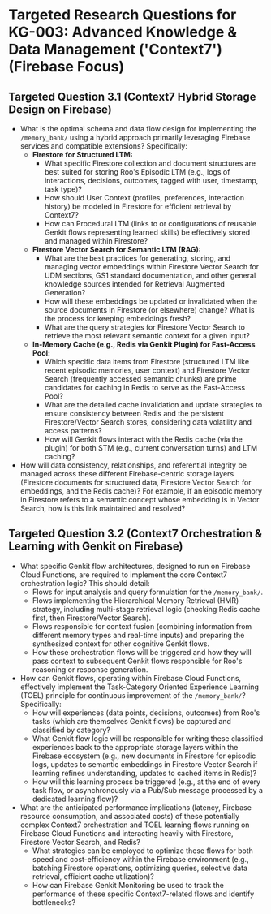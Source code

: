 # Targeted Research Questions for KG-003: Advanced Knowledge & Data Management ('Context7') (Firebase Focus)

## Targeted Question 3.1 (Context7 Hybrid Storage Design on Firebase)

*   What is the optimal schema and data flow design for implementing the `/memory_bank/` using a hybrid approach primarily leveraging Firebase services and compatible extensions? Specifically:
    *   **Firestore for Structured LTM:**
        *   What specific Firestore collection and document structures are best suited for storing Roo's Episodic LTM (e.g., logs of interactions, decisions, outcomes, tagged with user, timestamp, task type)?
        *   How should User Context (profiles, preferences, interaction history) be modeled in Firestore for efficient retrieval by Context7?
        *   How can Procedural LTM (links to or configurations of reusable Genkit flows representing learned skills) be effectively stored and managed within Firestore?
    *   **Firestore Vector Search for Semantic LTM (RAG):**
        *   What are the best practices for generating, storing, and managing vector embeddings within Firestore Vector Search for UDM sections, GS1 standard documentation, and other general knowledge sources intended for Retrieval Augmented Generation?
        *   How will these embeddings be updated or invalidated when the source documents in Firestore (or elsewhere) change? What is the process for keeping embeddings fresh?
        *   What are the query strategies for Firestore Vector Search to retrieve the most relevant semantic context for a given input?
    *   **In-Memory Cache (e.g., Redis via Genkit Plugin) for Fast-Access Pool:**
        *   Which specific data items from Firestore (structured LTM like recent episodic memories, user context) and Firestore Vector Search (frequently accessed semantic chunks) are prime candidates for caching in Redis to serve as the Fast-Access Pool?
        *   What are the detailed cache invalidation and update strategies to ensure consistency between Redis and the persistent Firestore/Vector Search stores, considering data volatility and access patterns?
        *   How will Genkit flows interact with the Redis cache (via the plugin) for both STM (e.g., current conversation turns) and LTM caching?
*   How will data consistency, relationships, and referential integrity be managed across these different Firebase-centric storage layers (Firestore documents for structured data, Firestore Vector Search for embeddings, and the Redis cache)? For example, if an episodic memory in Firestore refers to a semantic concept whose embedding is in Vector Search, how is this link maintained and resolved?

## Targeted Question 3.2 (Context7 Orchestration & Learning with Genkit on Firebase)

*   What specific Genkit flow architectures, designed to run on Firebase Cloud Functions, are required to implement the core Context7 orchestration logic? This should detail:
    *   Flows for input analysis and query formulation for the `/memory_bank/`.
    *   Flows implementing the Hierarchical Memory Retrieval (HMR) strategy, including multi-stage retrieval logic (checking Redis cache first, then Firestore/Vector Search).
    *   Flows responsible for context fusion (combining information from different memory types and real-time inputs) and preparing the synthesized context for other cognitive Genkit flows.
    *   How these orchestration flows will be triggered and how they will pass context to subsequent Genkit flows responsible for Roo's reasoning or response generation.
*   How can Genkit flows, operating within Firebase Cloud Functions, effectively implement the Task-Category Oriented Experience Learning (TOEL) principle for continuous improvement of the `/memory_bank/`? Specifically:
    *   How will experiences (data points, decisions, outcomes) from Roo's tasks (which are themselves Genkit flows) be captured and classified by category?
    *   What Genkit flow logic will be responsible for writing these classified experiences back to the appropriate storage layers within the Firebase ecosystem (e.g., new documents in Firestore for episodic logs, updates to semantic embeddings in Firestore Vector Search if learning refines understanding, updates to cached items in Redis)?
    *   How will this learning process be triggered (e.g., at the end of every task flow, or asynchronously via a Pub/Sub message processed by a dedicated learning flow)?
*   What are the anticipated performance implications (latency, Firebase resource consumption, and associated costs) of these potentially complex Context7 orchestration and TOEL learning flows running on Firebase Cloud Functions and interacting heavily with Firestore, Firestore Vector Search, and Redis?
    *   What strategies can be employed to optimize these flows for both speed and cost-efficiency within the Firebase environment (e.g., batching Firestore operations, optimizing queries, selective data retrieval, efficient cache utilization)?
    *   How can Firebase Genkit Monitoring be used to track the performance of these specific Context7-related flows and identify bottlenecks?
